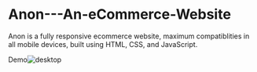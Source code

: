 # Anon---An-eCommerce-Website
Anon is a fully responsive ecommerce website, maximum compatiblities in all mobile devices, built using HTML, CSS, and JavaScript.

Demo![desktop](https://github.com/user-attachments/assets/8745ed76-ecf4-4f2a-85eb-a8c6b34d0362)
